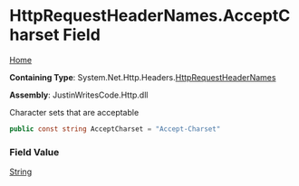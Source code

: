 # HttpRequestHeaderNames\.AcceptCharset Field

[Home](../../../../README.md)

**Containing Type**: System\.Net\.Http\.Headers\.[HttpRequestHeaderNames](../README.md)

**Assembly**: JustinWritesCode\.Http\.dll

  
Character sets that are acceptable

```csharp
public const string AcceptCharset = "Accept-Charset"
```

### Field Value

[String](https://docs.microsoft.com/en-us/dotnet/api/system.string)


